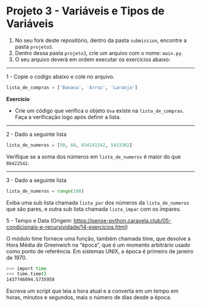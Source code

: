 # Projeto 3 - Variáveis e Tipos de Variáveis

1. No seu fork deste repositório, dentro da pasta `submission`, encontre a pasta `projeto3`.
2. Dentro dessa pasta `projeto3`, crie um arquivo com o nome: `main.py`.
3. O seu arquivo deverá em ordem executar os exercicios abaixo:

---
1 - Copie o codigo abaixo e cole no arquivo.

```python
lista_de_compras = ['Banana', 'Arroz', 'Laranja']
```

**Exercicio**

- Crie um código que verifica o objeto `Uva` existe na `lista_de_compras`. Faça a verificação logo após definir a lista.

---
2 - Dado a seguinte lista

```python
lista_de_numeros = [50, 60, 834241542, 5433302]
```

Verifique se a soma dos números em `lista_de_numeros` é maior do que `86422542`.

---
3 - Dado a seguinte lista

```python
lista_de_numeros = range(100)
```

Exiba uma sub lista chamada `lista_par` dos números da `lista_de_numeros` que são pares, e outra sub lista chamada `lista_impar` com os impares.
 
5 - Tempo e Data (Origem: https://pense-python.caravela.club/05-condicionais-e-recursividade/14-exercicios.html)

O módulo time fornece uma função, também chamada time, que devolve a Hora Média de Greenwich na “época”, que é um momento arbitrário usado como ponto de referência. Em sistemas UNIX, a época é primeiro de janeiro de 1970.

```bash
>>> import time
>>> time.time()
1437746094.5735958
```
Escreva um script que leia a hora atual e a converta em um tempo em horas, minutos e segundos, mais o número de dias desde a época.
